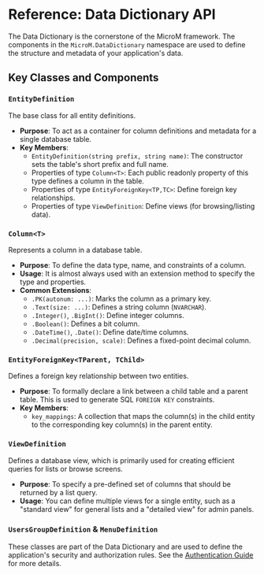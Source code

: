# Reference: Data Dictionary API

The Data Dictionary is the cornerstone of the MicroM framework. The components in the `MicroM.DataDictionary` namespace are used to define the structure and metadata of your application's data.

## Key Classes and Components

### `EntityDefinition`
The base class for all entity definitions.

*   **Purpose**: To act as a container for column definitions and metadata for a single database table.
*   **Key Members**:
    *   `EntityDefinition(string prefix, string name)`: The constructor sets the table's short prefix and full name.
    *   Properties of type `Column<T>`: Each public readonly property of this type defines a column in the table.
    *   Properties of type `EntityForeignKey<TP,TC>`: Define foreign key relationships.
    *   Properties of type `ViewDefinition`: Define views (for browsing/listing data).

### `Column<T>`
Represents a column in a database table.

*   **Purpose**: To define the data type, name, and constraints of a column.
*   **Usage**: It is almost always used with an extension method to specify the type and properties.
*   **Common Extensions**:
    *   `.PK(autonum: ...)`: Marks the column as a primary key.
    *   `.Text(size: ...)`: Defines a string column (`NVARCHAR`).
    *   `.Integer()`, `.BigInt()`: Define integer columns.
    *   `.Boolean()`: Defines a bit column.
    *   `.DateTime()`, `.Date()`: Define date/time columns.
    *   `.Decimal(precision, scale)`: Defines a fixed-point decimal column.

### `EntityForeignKey<TParent, TChild>`
Defines a foreign key relationship between two entities.

*   **Purpose**: To formally declare a link between a child table and a parent table. This is used to generate SQL `FOREIGN KEY` constraints.
*   **Key Members**:
    *   `key_mappings`: A collection that maps the column(s) in the child entity to the corresponding key column(s) in the parent entity.

### `ViewDefinition`
Defines a database view, which is primarily used for creating efficient queries for lists or browse screens.

*   **Purpose**: To specify a pre-defined set of columns that should be returned by a list query.
*   **Usage**: You can define multiple views for a single entity, such as a "standard view" for general lists and a "detailed view" for admin panels.

### `UsersGroupDefinition` & `MenuDefinition`
These classes are part of the Data Dictionary and are used to define the application's security and authorization rules. See the [Authentication Guide](./guides/authentication.md) for more details.
